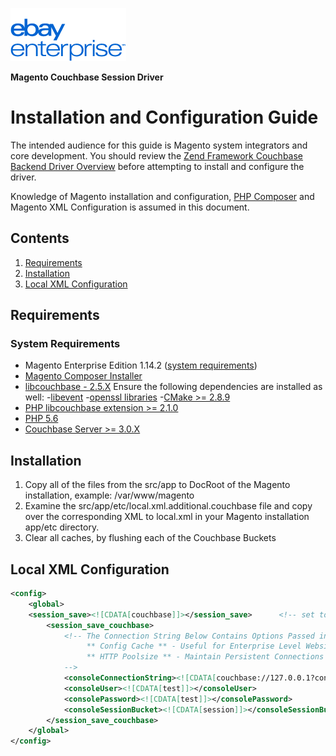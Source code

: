 [![ebay logo](static/logo-vert.png)](http://www.ebayenterprise.com/)

**Magento Couchbase Session Driver**
# Installation and Configuration Guide

The intended audience for this guide is Magento system integrators and core development. You should review the [Zend Framework Couchbase Backend Driver Overview](README.md) before attempting to install and configure the driver.

Knowledge of Magento installation and configuration, [PHP Composer](https://getcomposer.org/) and Magento XML Configuration is assumed in this document.

## Contents

1. [Requirements](#requirements)
2. [Installation](#installation)
3. [Local XML Configuration](#local-xml-configuration)

## Requirements

### System Requirements

- Magento Enterprise Edition 1.14.2 ([system requirements](http://magento.com/resources/system-requirements))
- [Magento Composer Installer](https://github.com/Cotya/magento-composer-installer)
- [libcouchbase - 2.5.X](https://github.com/couchbase/libcouchbase)
	Ensure the following dependencies are installed as well:
		-[libevent](http://libevent.org/)
		-[openssl libraries](https://www.openssl.org/docs/manmaster/crypto/crypto.html)
		-[CMake >= 2.8.9](https://cmake.org/)
- [PHP libcouchbase extension >= 2.1.0](https://github.com/couchbase/php-couchbase)
- [PHP 5.6](http://php.net)
- [Couchbase Server >= 3.0.X](http://www.couchbase.com/)

## Installation

1. Copy all of the files from the src/app to DocRoot of the Magento installation, example: /var/www/magento
2. Examine the src/app/etc/local.xml.additional.couchbase file and copy over the corresponding XML to local.xml in your Magento installation app/etc directory.
3. Clear all caches, by flushing each of the Couchbase Buckets

## Local XML Configuration
```xml
<config>
    <global>
	<session_save><![CDATA[couchbase]]></session_save>      <!-- set to couchbase to invoke the driver -->
        <session_save_couchbase>
            <!-- The Connection String Below Contains Options Passed in by URL to Configure libcouchbase
                 ** Config Cache ** - Useful for Enterprise Level Websites with 10000+ active sessions -- set the Config Cache File as Below **RECOMMENDED**
                 ** HTTP Poolsize ** - Maintain Persistent Connections w/ Couchbase -- Set to 0 to turn off, > 0 to make use off... recommended set to 10 **RECOMMENDED**
            -->
            <consoleConnectionString><![CDATA[couchbase://127.0.0.1?config_cache=/tmp/phpcb_cache_session&http_poolsize=10]]></consoleConnectionString>
            <consoleUser><![CDATA[test]]></consoleUser>
            <consolePassword><![CDATA[test]]></consolePassword>
            <consoleSessionBucket><![CDATA[session]]></consoleSessionBucket>  <!-- Name this to whatever your session bucket is called -->
        </session_save_couchbase>
    </global>
</config>
```

